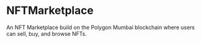 # NFTMarketplace
An NFT Marketplace build on the Polygon Mumbai blockchain where users can sell, buy, and browse NFTs.

